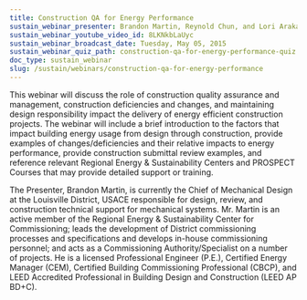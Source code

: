 ```yaml
---
title: Construction QA for Energy Performance
sustain_webinar_presenter: Brandon Martin, Reynold Chun, and Lori Arakawa
sustain_webinar_youtube_video_id: 8LKNkbLaUyc
sustain_webinar_broadcast_date: Tuesday, May 05, 2015
sustain_webinar_quiz_path: construction-qa-for-energy-performance-quiz.pdf
doc_type: sustain_webinar
slug: /sustain/webinars/construction-qa-for-energy-performance
---
```


This webinar will discuss the role of construction quality assurance and management, construction deficiencies and changes, and maintaining design responsibility impact the delivery of energy efficient construction projects. The webinar will include a brief introduction to the factors that impact building energy usage from design through construction, provide examples of changes/deficiencies and their relative impacts to energy performance, provide construction submittal review examples, and reference relevant Regional Energy & Sustainability Centers and PROSPECT Courses that may provide detailed support or training.

The Presenter, Brandon Martin, is currently the Chief of Mechanical Design at the Louisville District, USACE responsible for design, review, and construction technical support for mechanical systems. Mr. Martin is an active member of the Regional Energy & Sustainability Center for Commissioning; leads the development of District commissioning processes and specifications and develops in-house commissioning personnel; and acts as a Commissioning Authority/Specialist on a number of projects. He is a licensed Professional Engineer (P.E.), Certified Energy Manager (CEM), Certified Building Commissioning Professional (CBCP), and LEED Accredited Professional in Building Design and Construction (LEED AP BD+C).
